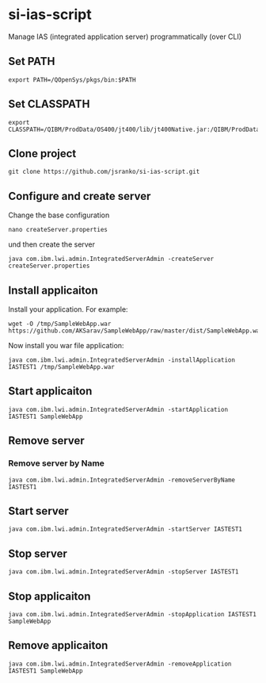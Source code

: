 # si-ias-script
Manage IAS (integrated application server) programmatically (over CLI)

## Set PATH
```
export PATH=/QOpenSys/pkgs/bin:$PATH
```

## Set CLASSPATH
```
export CLASSPATH=/QIBM/ProdData/OS400/jt400/lib/jt400Native.jar:/QIBM/ProdData/OS/OSGi/shared/lib/iasadmin.jar
```

## Clone project
```
git clone https://github.com/jsranko/si-ias-script.git
```

## Configure and create server
Change the base configuration 
```
nano createServer.properties
```
und then create the server
```
java com.ibm.lwi.admin.IntegratedServerAdmin -createServer createServer.properties
```

## Install applicaiton
Install your application. For example:
```
wget -O /tmp/SampleWebApp.war https://github.com/AKSarav/SampleWebApp/raw/master/dist/SampleWebApp.war
```
Now install you war file application:
```
java com.ibm.lwi.admin.IntegratedServerAdmin -installApplication IASTEST1 /tmp/SampleWebApp.war
```

## Start applicaiton
```
java com.ibm.lwi.admin.IntegratedServerAdmin -startApplication IASTEST1 SampleWebApp
```

## Remove server
### Remove server by Name
```
java com.ibm.lwi.admin.IntegratedServerAdmin -removeServerByName IASTEST1
```

## Start server

```
java com.ibm.lwi.admin.IntegratedServerAdmin -startServer IASTEST1
```

## Stop server

```
java com.ibm.lwi.admin.IntegratedServerAdmin -stopServer IASTEST1
```

## Stop applicaiton
```
java com.ibm.lwi.admin.IntegratedServerAdmin -stopApplication IASTEST1 SampleWebApp
```

## Remove applicaiton
```
java com.ibm.lwi.admin.IntegratedServerAdmin -removeApplication IASTEST1 SampleWebApp
```
